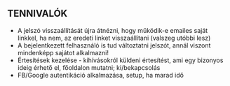 ## TENNIVALÓK

- A jelszó visszaállítását újra átnézni, hogy működik-e emailes saját linkkel, ha nem, az eredeti linket visszaállítani (valszeg utóbbi lesz)
- A bejelentkezett felhasználó is tud változtatni jelszót, annál viszont mindenképp sajátot alkalmazni!
- Értesítések kezelése - kihívásokról küldeni értesítést, ami egy bizonyos ideig érhető el, főoldalon mutatni; ki/bekapcsolás
- FB/Google autentikáció alkalmazása, setup, ha marad idő
